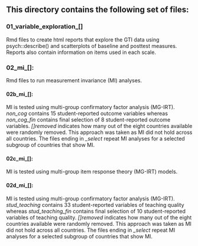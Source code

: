 ## This directory contains the following set of files:

### 01_variable_exploration_[]
Rmd files to create html reports that explore the GTI data using psych::describe() and scatterplots of baseline and posttest measures. Reports also contain information on items used in each scale.

### 02_mi_[]: 
Rmd files to run measurement invariance (MI) analyses. 
#### 02b_mi_[]: 
MI is tested using multi-group confirmatory factor analysis (MG-IRT). *non_cog* contains 15 student-reported outcome variables whereas *non_cog_fin* contains final selection of 8 student-reported outcome variables. *[]removed* indicates how many out of the eight countries available were randomly removed. This approach was taken as MI did not hold across all countries. The files ending in *_select* repeat MI analyses for a selected subgroup of countries that show MI.
#### 02c_mi_[]: 
MI is tested using multi-group item response theory (MG-IRT) models. 
#### 02d_mi_[]: 
MI is tested using multi-group confirmatory factor analysis (MG-IRT). *stud_teaching* contains 33 student-reported variables of teaching quality whereas *stud_teaching_fin* contains final selection of 10 student-reported variables of teaching quality. *[]removed* indicates how many out of the eight countries available were randomly removed. This approach was taken as MI did not hold across all countries. The files ending in *_select* repeat MI analyses for a selected subgroup of countries that show MI.
